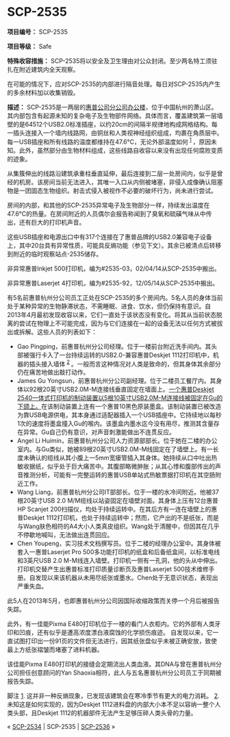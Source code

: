 # SCP-2535
                        


**项目编号：** SCP-2535

**项目等级：** Safe

**特殊收容措施：** SCP-2535将以安全及卫生理由对公众封闭。至少两名特工须驻扎在附近建筑内全天观察。

在可能的情况下，应对SCP-2535的内部进行隔音处理。每日对SCP-2535内产生的多余材料加以收集销毁。

**描述：** SCP-2535是一两层的[惠普公司分公司办公楼](/scp-2211)，位于中国杭州的萧山区。其内部包含有起源未知的复杂电子及生物部件网络。具体而言，覆盖建筑第一层墙壁的是64512个USB2.0标准插座，以约20cm的间隔半规律地构成网格结构。每一插头连接入一个墙内线路网，由铜丝和人类视神经组织组成，均裹在角质层中。每一USB插座和所有线路的温度都维持在47.6°C，无论外部温度如何<sup class='footnoteref'>
 <a shape='rect' class='footnoteref' id='footnoteref-1' href='javascript:;' onclick='WIKIDOT.page.utils.scrollToReference(&apos;footnote-1&apos;)'>1</a>
</sup>，原因未知。此外，虽然部分由生物材料组成，这些线路自收容以来没有出现任何腐败变质的迹象。

从集簇伸出的线路沿建筑承重柱垂直延伸，最后连接到二层一处房间内，似乎是曾经的机房。该房间当前无法进入，其唯一入口从内侧被堵塞，非侵入成像确认阻塞物是一团固态生物组织。射击式侵入被视作不必要的破坏行为，尚未进行尝试。

房间的内部，和其他的SCP-2535异常电子及生物部分一样，持续发出温度在47.6°C的热量。在房间附近的人员偶尔会报告称闻到了臭氧和硫磺气味从中传出，还有巨大的打印机声音。

这些USB插座和电源出口中有317个连接在了惠普品牌的USB2.0兼容电子设备上，其中20台具有异常性质，可能具反熵功能（参见下文）。其余已被清点后转移到附近的临时观察站点-2535储存。



非异常惠普Inkjet 500打印机，编为#2535-03，02/04/14从SCP-2535中搬出。





非异常惠普Laserjet 4打印机，编为#2535-92，12/05/14从SCP-2535中搬出。



有5名前惠普杭州分公司员工正处在SCP-2535的多个房间内。5名人员的身体当前处于某种异常的生物静滞状态，不需睡眠、进食、饮水，但仍保持有意识。自2013年4月最初发现收容以来，它们一直处于该状态没有变化。将其从当前状态脱离的尝试在物理上不可能完成，因为与它们连接在一起的设备无法以任何方式被拔出或拆解。这些人员的列表如下：

- Gao Pingping，前惠普杭州分公司经理。位于一楼前台附近洗手间内。其头部被强行卡入了一台持续运转的USB2.0-兼容惠普Deskjet 1112打印机中，机器的插头接入墙体<sup class='footnoteref'>
 <a shape='rect' class='footnoteref' id='footnoteref-2' href='javascript:;' onclick='WIKIDOT.page.utils.scrollToReference(&apos;footnote-2&apos;)'>2</a>
</sup>。一般而言这种情况对人类是致命的，但其身体其余部分仍在痛苦地做出敲打动作。
- James Gu Yongsun，前惠普杭州分公司副经理。位于二楼员工餐厅内。其身体以92根20英寸USB2.0M-M连接线垂直固定在墙面上。[一个惠普Deskjet 2540一体式打印机的制动装置以5根10英寸USB2.0M-M连接线被固定在Gu的下颌上。](/scp-2030)在该制动装置上连有一个惠普10黑色原装墨盒。该制动装置已被改造为靠USB电源供电，其本身通过适配器插入一个USB插座中。它持续地以每秒1次的速度将墨盒撞入Gu的喉内。该墨盒内墨水迄今没有用尽，推测其含量存在异常。Gu自己仍有意识，对声音刺激能做出不连贯反应。
- Angel Li Huimin，前惠普杭州分公司人力资源部部长。位于她在二楼的办公室内。与Gu类似，她被89根20英寸USB2.0M-M线固定在了墙壁上。有一长度未确认的缆线从其小腹上一5mm宽瘘管插入其身体。她持续从口中吐出热敏收据纸，似乎处于巨大痛苦中。其腹部略微肿胀；从其心悸和腹部传出的声音推测分析，可能有一完整运转的惠普USB单站式热敏票据打印机在其空肠附近工作。
- Wang Liang，前惠普杭州分公司IT部部长。位于一楼的水冷间附近。他被37根20英寸USB 2.0 M/M缆线以站姿固定在墙壁对面。其身体上压有12台惠普HP Scanjet 200扫描仪，均处于持续运转中。在其后方有一连在墙壁上的惠普Deskjet 1112打印机，也处于持续运转中；然而，它产出的不是纸张，而是与Wang肤色相符的A4大小人类真皮组织。Wang处于清醒中，但因其在几乎不停歇地喊叫，无法做出连贯回应。
- Chen Youpeng，实习技术文档撰写员。位于二楼的经理办公室中。其身体被套入一惠普Laserjet Pro 500多功能打印机的纸盒和后备纸盒间，以标准电线和3英尺USB 2.0 M-M线连入墙壁。打印机一侧有一孔洞，他的头从中伸出。打印机交替产生出惠普标准打印质量诊断页及惠普Laserjet 500技术维修手册。自发现以来该机器从未用尽纸张或墨水。Chen处于无意识状态，表现出严重失血。

此5人在2013年5月，也即惠普杭州分公司因国际收缩政策而关停一个月后被报告失踪。

此外，有一佳能Pixma E480打印机位于一楼的看门人衣柜内。它的外部有人类牙印和凹痕，还有似乎是遭高浓度漂白液腐蚀的化学损伤痕迹。 自发现以来，它一直试图打印出一份91页的文件但无法进行，因其纸张盘似乎未被正确安放，致使最上方纸张褶皱而堵塞了进料机器。

该佳能Pixma E480打印机的接缝会定期流出人类血液。其DNA与曾在惠普杭州分公司担任创意顾问的Yan Shaoxia相符，此人与五名惠普杭州分公司员工于同期被报告失踪。


脚注
<a shape='rect' href='javascript:;' onclick='WIKIDOT.page.utils.scrollToReference(&apos;footnoteref-1&apos;)'>1</a>. 这并非一种反熵现象，已发现该建筑会在寒冷季节有更大的电力消耗。
<a shape='rect' href='javascript:;' onclick='WIKIDOT.page.utils.scrollToReference(&apos;footnoteref-2&apos;)'>2</a>. 未知这是如何实现的，因为Deskjet 1112进料盘的内部大小本不足以容纳一整个人类头部，且Deskjet 1112的机器部件无法产生足够压碎人类头骨的力量。



« <a shape='rect' class='newpage' href='/scp-2534'>SCP-2534</a> | SCP-2535 | <a shape='rect' class='newpage' href='/scp-2536'>SCP-2536</a> »





                    